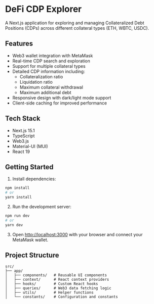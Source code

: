 # DeFi CDP Explorer

A Next.js application for exploring and managing Collateralized Debt Positions (CDPs) across different collateral types (ETH, WBTC, USDC).

## Features

- Web3 wallet integration with MetaMask
- Real-time CDP search and exploration
- Support for multiple collateral types
- Detailed CDP information including:
  - Collateralization ratio
  - Liquidation ratio
  - Maximum collateral withdrawal
  - Maximum additional debt
- Responsive design with dark/light mode support
- Client-side caching for improved performance

## Tech Stack

- Next.js 15.1
- TypeScript
- Web3.js
- Material-UI (MUI)
- React 19

## Getting Started

1. Install dependencies:

```bash
npm install
# or
yarn install
```

2. Run the development server:

```bash
npm run dev
# or
yarn dev
```

3. Open [http://localhost:3000](http://localhost:3000) with your browser and connect your MetaMask wallet.

## Project Structure

```
src/
├── app/
│   ├── components/   # Reusable UI components
│   ├── context/      # React context providers
│   ├── hooks/        # Custom React hooks
│   ├── queries/      # Web3 data fetching logic
│   ├── utils/        # Helper functions
│   └── constants/    # Configuration and constants
```
